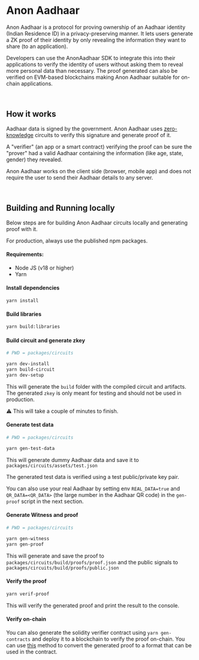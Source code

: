 # Anon Aadhaar

Anon Aadhaar is a protocol for proving ownership of an Aadhaar identity (Indian Residence ID) in a privacy-preserving manner. It lets users generate a ZK proof of their identity by only revealing the information they want to share (to an application).

Developers can use the AnonAadhaar SDK to integrate this into their applications to verify the identity of users without asking them to reveal more personal data than necessary. The proof generated can also be verified on EVM-based blockchains making Anon Aadhaar suitable for on-chain applications.

<br /> 


## How it works
Aadhaar data is signed by the government. Anon Aadhaar uses [zero-knowledge](https://en.wikipedia.org/wiki/Zero-knowledge_proof) circuits to verify this signature and generate proof of it. 

A "verifier" (an app or a smart contract) verifying the proof can be sure the "prover" had a valid Aadhaar containing the information (like age, state, gender) they revealed.

Anon Aadhaar works on the client side (browser, mobile app) and does not require the user to send their Aadhaar details to any server.

<br />

## Building and Running locally

Below steps are for building Anon Aadhaar circuits locally and generating proof with it.

For production, always use the published npm packages.

#### Requirements:

- Node JS (v18 or higher)
- Yarn

#### Install dependencies

```
yarn install
```

#### Build libraries

```sh
yarn build:libraries
```

#### Build circuit and generate zkey

```sh
# PWD = packages/circuits

yarn dev-install
yarn build-circuit
yarn dev-setup
```

This will generate the `build` folder with the compiled circuit and artifacts. The generated `zkey` is only meant for testing and should not be used in production.

⚠️ This will take a couple of minutes to finish.

#### Generate test data

```sh
# PWD = packages/circuits

yarn gen-test-data
```

This will generate dummy Aadhaar data and save it to `packages/circuits/assets/test.json`

The generated test data is verified using a test public/private key pair.

You can also use your real Aadhaar by setting env `REAL_DATA=true` and `QR_DATA=<QR_DATA>` (the large number in the Aadhaar QR code) in the `gen-proof` script in the next section.

#### Generate Witness and proof
```sh
# PWD = packages/circuits

yarn gen-witness
yarn gen-proof
```

This will generate and save the proof to `packages/circuits/build/proofs/proof.json` and the public signals to `packages/circuits/build/proofs/public.json`


#### Verify the proof
```sh
yarn verif-proof
```
This will verify the generated proof and print the result to the console.

#### Verify on-chain

You can also generate the solidity verifier contract using `yarn gen-contracts` and deploy it to a blockchain to verify the proof on-chain. You can use [this](https://github.com/anon-aadhaar/anon-aadhaar/blob/main/packages/core/src/utils.ts#L47) method to convert the generated proof to a format that can be used in the contract.


